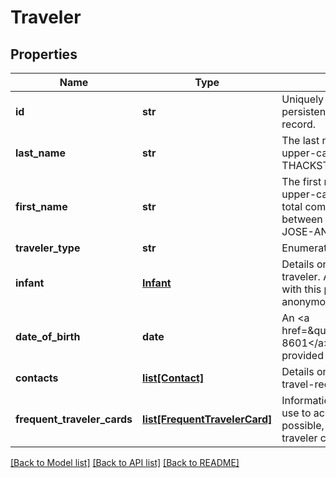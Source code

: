 # Traveler

## Properties
Name | Type | Description | Notes
------------ | ------------- | ------------- | -------------
**id** | **str** | Uniquely identifies this traveler in this travel record. This ID is persistent, and remains the same for the lifetime of the travel record. | 
**last_name** | **str** | The last name of the passenger, as entered by the agent, in upper-case. May include suffixes. For example&amp;colon; THACKSTON, KING III, LU. | 
**first_name** | **str** | The first name of the passenger, as entered by the agent, in upper-case. May include middle names, initials or prefixes. The total combined length of the first name and last name must be between 2 and 57 characters. For example&amp;colon; ALEXANDRA, JOSE-ANTONIO MR, ELAINE T DR. | 
**traveler_type** | **str** | Enumeration of the type of traveler. May be ADULT or CHILD. | 
**infant** | [**Infant**](Infant.md) | Details on any infant that may be sharing this seat with this traveler. Absence of this key indicates that no infant is traveling with this passenger. An empty object at this key indicated an anonymous infant is traveling with the passenger. | [optional] 
**date_of_birth** | **date** | An &lt;a href&#x3D;\&quot;https://en.wikipedia.org/wiki/ISO_8601\&quot;&gt;ISO 8601&lt;/a&gt; date indicating the birth date of the traveler, as provided by the agent. For example&amp;colon; 1972-02-19. | [optional] 
**contacts** | [**list[Contact]**](Contact.md) | Details on how to contact this traveler. At least one traveler in a travel-record will have a contact element. | [optional] 
**frequent_traveler_cards** | [**list[FrequentTravelerCard]**](FrequentTravelerCard.md) | Information regarding loyalty cards that the traveler would like to use to accrue benefits as part of this travel record. Where possible, the system will attempt to validate that the frequent traveler card is eligible for use in the context of this travel record. | [optional] 

[[Back to Model list]](../README.md#documentation-for-models) [[Back to API list]](../README.md#documentation-for-api-endpoints) [[Back to README]](../README.md)


